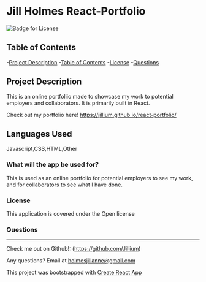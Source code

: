 # Jill Holmes React-Portfolio

  ![Badge for License](https://img.shields.io/badge/license-Open-informational)
  
  ## Table of Contents
  -[Project Description](#projectDescription)
  -[Table of Contents](#tableofContents)
  -[License](#license)
  -[Questions](#questions)


  ## Project Description 
  This is an online portfoliio made to showcase my work to potential employers and collaborators. It is primarily built in React. 

  Check out my portfolio here!
  https://jillium.github.io/react-portfolio/
  
  
  ## Languages Used 
  Javascript,CSS,HTML,Other

 

  ### What will the app be used for? 
  This is used as an online portfolio for potential employers to see my work, and for collaborators to see what I have done. 

 

  ### License
  This application is covered under the Open license
  

  ### Questions
  -------------------------------------------------------------------------------------------------------
  
  Check me out on Github!: (https://github.com/Jillium) 
  
  Any questions? Email at holmesjillanne@gmail.com

This project was bootstrapped with [Create React App](https://github.com/facebook/create-react-app)


